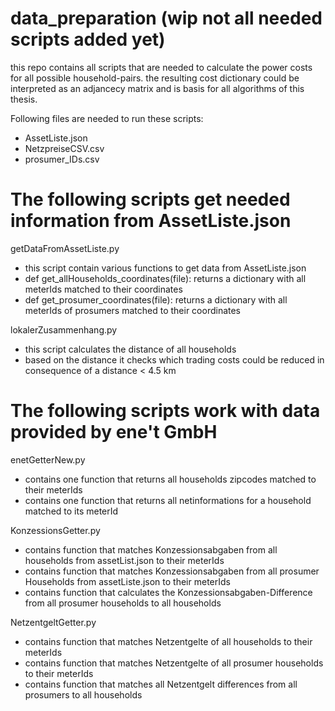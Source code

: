 # data_preparation (wip not all needed scripts added yet)

this repo contains all scripts that are needed to calculate the power costs for all possible household-pairs.
the resulting cost dictionary could be interpreted as an adjancecy matrix and is basis for all algorithms of
this thesis.

Following files are needed to run these scripts:

- AssetListe.json
- NetzpreiseCSV.csv
- prosumer_IDs.csv



# The following scripts get needed information from AssetListe.json

getDataFromAssetListe.py
- this script contain various functions to get data from AssetListe.json
- def get_allHouseholds_coordinates(file): returns a dictionary with all meterIds matched to their coordinates
- def get_prosumer_coordinates(file): returns a dictionary with all meterIds of prosumers matched to their coordinates

lokalerZusammenhang.py
- this script calculates the distance of all households 
- based on the distance it checks which trading costs could be reduced in consequence of a distance < 4.5 km 


# The following scripts work with data provided by ene't GmbH

enetGetterNew.py
- contains one function that returns all households zipcodes matched to their meterIds
- contains one function that returns all netinformations for a household matched to its meterId

KonzessionsGetter.py
- contains function that matches Konzessionsabgaben from all households from assetList.json to their meterIds
- contains function that matches Konzessionsabgaben from all prosumer Households from assetListe.json to their meterIds
- contains function that calculates the Konzessionsabgaben-Difference from all prosumer households to all households

NetzentgeltGetter.py
- contains function that matches Netzentgelte of all households to their meterIds
- contains function that matches Netzentgelte of all prosumer households to their meterIds
- contains function that matches all Netzentgelt differences from all prosumers to all households

